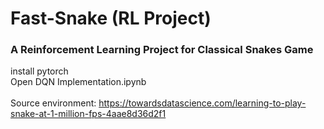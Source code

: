 # Fast-Snake (RL Project)
### A Reinforcement Learning Project for Classical Snakes Game
install pytorch
<br/>
Open DQN Implementation.ipynb
<br/>
<br/>
Source environment:
<href>https://towardsdatascience.com/learning-to-play-snake-at-1-million-fps-4aae8d36d2f1</href>
